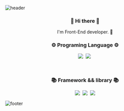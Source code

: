 ![header](https://capsule-render.vercel.app/api?type=Waving&color=007E7E&height=200&section=header&text=Gitsunmin&fontColor=F4631E&fontAlignX=45&fontAlignY=35&fontSize=80&animation=twinkling)

<h3 align="center"> 👋 Hi there 👋 </h3>
<p align="center">
I'm Front-End developer. 🌱 
</p>
<h3 align="center">⚙️ Programing Language ⚙️</h3>
<p align="center">
  <img src="https://img.shields.io/badge/-JavaScript-yellow"/>&nbsp
  <img src="https://img.shields.io/badge/-TypeScript-blue"/>&nbsp
</p>

<br />

<h3 align="center">📚 Framework && library 📚</h3>
<p align="center">
  <img src="https://img.shields.io/badge/-Vue-green"/>&nbsp
  <img src="https://img.shields.io/badge/-React-skyblue"/>&nbsp
  <img src="https://img.shields.io/badge/-Svelte-orange"/>
</p>

![footer](https://capsule-render.vercel.app/api?type=Waving&color=007E7E&height=150&section=footer)
